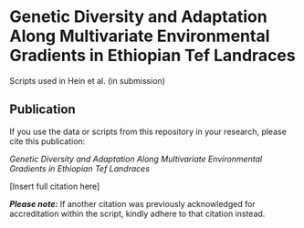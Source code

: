 # Genetic Diversity and Adaptation Along Multivariate Environmental Gradients in Ethiopian Tef Landraces
Scripts used in Hein et al. (in submission)

## Publication
If you use the data or scripts from this repository in your research, please cite this publication:

*Genetic Diversity and Adaptation Along Multivariate Environmental Gradients in Ethiopian Tef Landraces*

[Insert full citation here]

***Please note:*** If another citation was previously acknowledged for accreditation within the script, kindly adhere to that citation instead.
